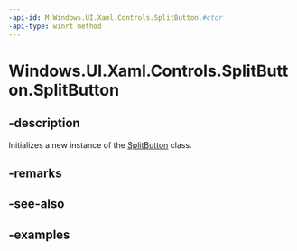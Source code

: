 ```yaml
---
-api-id: M:Windows.UI.Xaml.Controls.SplitButton.#ctor
-api-type: winrt method
---
```


<!-- Method syntax.
public SplitButton.SplitButton()
-->

# Windows.UI.Xaml.Controls.SplitButton.SplitButton

## -description

Initializes a new instance of the [SplitButton](splitbutton.md) class.

## -remarks

## -see-also

## -examples

